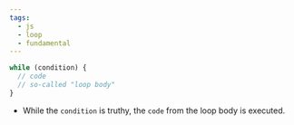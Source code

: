 ```yaml
---
tags:
  - js
  - loop
  - fundamental
---
```


```js
while (condition) {
  // code
  // so-called "loop body"
}
```

- While the `condition` is truthy, the `code` from the loop body is executed.